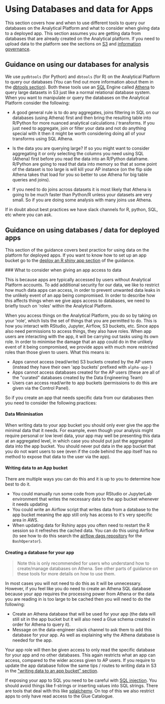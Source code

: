 # Using Databases and data for Apps

This section covers how and when to use different tools to query our databases on the Analytical Platform and what to consider when giving data to a deployed app. This section assumes you are getting data from databases that are already created on the Analytical platform. If you need to upload data to the platform see the sections on [S3](#s3) and [information governance](#information-governance).

## Guidance on using our databases for analysis

We use `pydbtools` (for Python) and `dbtools` (for R) on the Analytical Platform to query our databases (You can find out more information about them in the [dbtools section](#dbtools)). Both these tools use an [SQL](#sql) Engine called [Athena](#amazon-athena) to query large datasets in S3 just like a normal relational database system. When you want to manipulate or query the databases on the Analytical Platform consider the following:

- A good general rule is to do any aggregates, joins filtering in SQL on our databases (using Athena) first and then bring the resulting table into R/Python for more nuanced analytical calculations / transforms. If you just need to aggregate, join or filter your data and not do anything special with it then it might be worth considering doing all of your transforms using SQL Athena.

- Is the data you are querying large? If so you might want to consider aggregating it or only selecting the columns you need using SQL (Athena) first before you read the data into an R/Python dataframe. R/Python are going to read that data into memory so that at some point of the dataset is too large is will kill your AP instance (on the flip side Athena takes that load for you so better to use Athena for big table queries and joins).

- If you need to do joins across datasets it is most likely that Athena is going to be much faster than Python/R unless your datasets are very small. So if you are doing some analysis with many joins use Athena.

If in doubt about best practices we have slack channels for R, python, SQL, etc where you can ask.

## Guidance on using databases / data for deployed apps

This section of the guidance covers best practice for using data on the platform for deployed apps. If you want to know how to set up an app bucket go to the [deploy an R shiny app section](#deploying-an-r-shiny-app) of the guidance.

### What to consider when giving an app access to data

This is because apps are typically accessed by users without Analytical Platform accounts. To add additional security for our data, we like to restrict how much data apps can access, in order to prevent unwanted data leaks in the unlikely event of an app being compromised. In order to describe how this affects things when we give apps access to databases, we need to briefly touch on 'roles' within the Analytical Platform.

When you access things on the Analytical Platform, you do so by taking on your 'role', which lists the set of things that you are permitted to do. This is how you interact with RStudio, Jupyter, Airflow, S3 buckets, etc. Since apps also need permissions to access things, they also have roles. When app users are interacting with the app, it will be carrying out tasks using its own role. In order to minimise the damage that an app could do in the unlikely event of it being compromised, we provide apps with much more restricted roles than those given to users. What this means is:

- Apps cannot access (read/write) S3 buckets created by the AP users (instead they have their own 'app buckets' prefixed with `alpha-app-`)
- Apps cannot access databases created for the AP users (these are all of the "curated" databases created by the Data Engineering Team)
- Users can access read/write to app buckets (permissions to do this are given via the Control Panel).

So if you create an app that needs specific data from our databases then you need to consider the following practices:

#### Data Minimisation

When writing data to your app bucket you should only ever give the app the minimal data that it needs. For example, even though your analysis might require personal or low level data, your app may well be presenting this data at an aggregated level, in which case you should put just the aggregated data into the app bucket. You should never put data in the app bucket that you do not want users to see (even if the code behind the app itself has no method to expose that data to the user via the app).

#### Writing data to an App bucket

There are multiple ways you can do this and it is up to you to determine how best to do it.

- You could manually run some code from your RStudio or JupyterLab environment that writes the necessary data to the app bucket whenever it needs updating
- You could write an Airflow script that writes data from a database to the app bucket meaning the app still only has access to it's very specific area in AWS.
- When updating data for Rshiny apps you often need to restart the R session so it refreshes the cached data. You can do this using Airflow (to see how to do this search the [airflow dags repository](https://github.com/moj-analytical-services/airflow-dags) for the `BashOperator`).

#### Creating a database for your app

> Note this is only recommended for users who understand how to create/manage databases on Athena. See other parts of guidance on these tools for more details on how to use them.

In most cases you will not need to do this as it will be unnecessary. However, if you feel like you do need to create an Athena SQL database because your app requires the processing power from Athena or the data you are reading in is too large to be cached then you will need to do the following:

- Create an Athena database that will be used for your app (the data will still sit in the app bucket but it will also need a Glue schema created in order for Athena to query it).
- Message on the data-engineer slack channel to ask them to add this database for your app. As well as explaining why the Athena database is needed for the app.

Your app role will then be given access to only read the specific database for your app and no other databases. This again restricts what an app can access, compared to the wider access given to AP users. If you require to update the app database follow the same tips / routes to writing data in S3 in the ["writing data to an app bucket" section](#writing-data-to-an-app-bucket).

If exposing your app to SQL you need to be careful with [SQL injection](https://www.w3schools.com/sql/sql_injection.asp). You should avoid things like f-strings or inserting values into SQL strings. There are tools that deal with this like [sqlalchemy](https://www.sqlalchemy.org/). On top of this we also restrict apps to only have read access to the Glue Catalogue.
